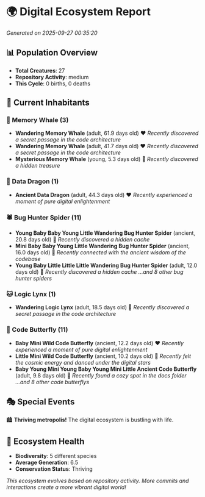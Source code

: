 # 🌍 Digital Ecosystem Report
*Generated on 2025-09-27 00:35:20*

## 📊 Population Overview
- **Total Creatures**: 27
- **Repository Activity**: medium
- **This Cycle**: 0 births, 0 deaths

## 👥 Current Inhabitants

### 🐋 Memory Whale (3)
- **Wandering Memory Whale** (adult, 61.9 days old) ❤️
  *Recently discovered a secret passage in the code architecture*
- **Wandering Memory Whale** (adult, 41.7 days old) ❤️
  *Recently discovered a secret passage in the code architecture*
- **Mysterious Memory Whale** (young, 5.3 days old) 💚
  *Recently discovered a hidden treasure*

### 🐉 Data Dragon (1)
- **Ancient Data Dragon** (adult, 44.3 days old) ❤️
  *Recently experienced a moment of pure digital enlightenment*

### 🕷️ Bug Hunter Spider (11)
- **Young Baby Baby Young Little Wandering Bug Hunter Spider** (ancient, 20.8 days old) 💛
  *Recently discovered a hidden cache*
- **Mini Baby Baby Young Little Wandering Bug Hunter Spider** (ancient, 16.0 days old) 💛
  *Recently connected with the ancient wisdom of the codebase*
- **Young Baby Little Little Little Wandering Bug Hunter Spider** (adult, 12.0 days old) 💛
  *Recently discovered a hidden cache*
  *...and 8 other bug hunter spiders*

### 🐱 Logic Lynx (1)
- **Wandering Logic Lynx** (adult, 18.5 days old) 💚
  *Recently discovered a secret passage in the code architecture*

### 🦋 Code Butterfly (11)
- **Baby Mini Wild Code Butterfly** (ancient, 12.2 days old) ❤️
  *Recently experienced a moment of pure digital enlightenment*
- **Little Mini Wild Code Butterfly** (ancient, 10.2 days old) 💛
  *Recently felt the cosmic energy and danced under the digital stars*
- **Baby Young Mini Young Baby Young Mini Little Ancient Code Butterfly** (adult, 9.8 days old) 💛
  *Recently found a cozy spot in the docs folder*
  *...and 8 other code butterflys*

## 🎭 Special Events

🏙️ **Thriving metropolis!** The digital ecosystem is bustling with life.

## 🔬 Ecosystem Health
- **Biodiversity**: 5 different species
- **Average Generation**: 6.5
- **Conservation Status**: Thriving

*This ecosystem evolves based on repository activity. More commits and interactions create a more vibrant digital world!*